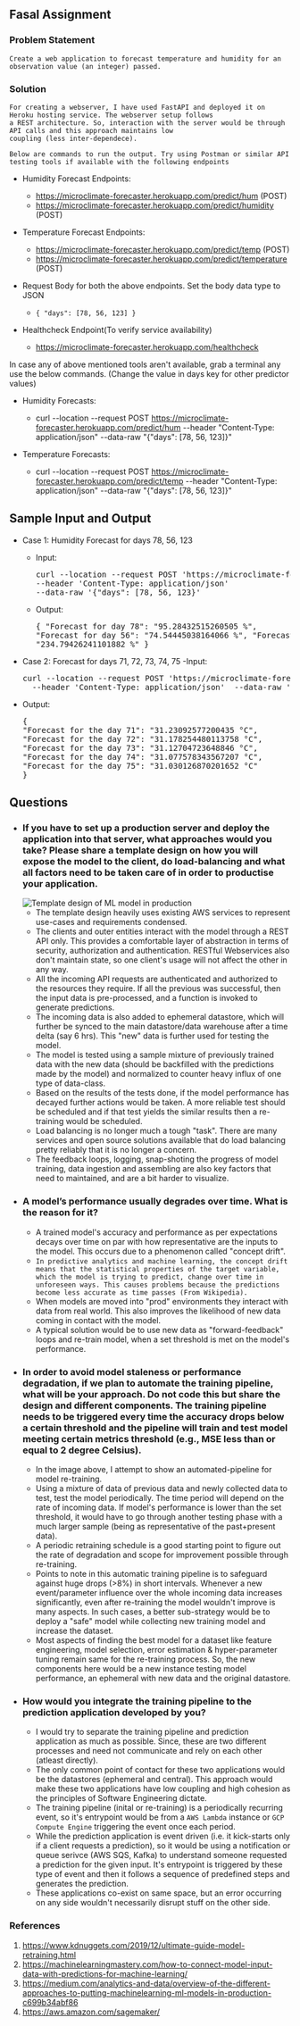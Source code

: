## Fasal Assignment

### Problem Statement 
    Create a web application to forecast temperature and humidity for an observation value (an integer) passed.

### Solution
    For creating a webserver, I have used FastAPI and deployed it on Heroku hosting service. The webserver setup follows
    a REST architecture. So, interaction with the server would be through API calls and this approach maintains low 
    coupling (less inter-dependece).
    
    Below are commands to run the output. Try using Postman or similar API testing tools if available with the following endpoints
    
- Humidity Forecast Endpoints:
    - https://microclimate-forecaster.herokuapp.com/predict/hum (POST)
    - https://microclimate-forecaster.herokuapp.com/predict/humidity (POST)
    
- Temperature Forecast Endpoints:
    - https://microclimate-forecaster.herokuapp.com/predict/temp (POST)
    - https://microclimate-forecaster.herokuapp.com/predict/temperature (POST)
  
- Request Body for both the above endpoints. Set the body data type to JSON
  - ``{
    "days": [78, 56, 123]
    }``
    
- Healthcheck Endpoint(To verify service availability)
    - https://microclimate-forecaster.herokuapp.com/healthcheck
    
In case any of above mentioned tools aren't available, grab a terminal any use the below commands. (Change the value in days key for other predictor values)
- Humidity Forecasts:
  - curl --location --request POST https://microclimate-forecaster.herokuapp.com/predict/hum --header "Content-Type: application/json" --data-raw "{\"days\": [78, 56, 123]}"
    
- Temperature Forecasts:
    - curl --location --request POST https://microclimate-forecaster.herokuapp.com/predict/temp --header "Content-Type: application/json" --data-raw "{\"days\": [78, 56, 123]}"
    
## Sample Input and Output
 - Case 1: Humidity Forecast for days 78, 56, 123
    - Input: 
      <pre>curl --location --request POST 'https://microclimate-forecaster.herokuapp.com/predict/hum' 
      --header 'Content-Type: application/json' 
      --data-raw '{"days": [78, 56, 123}'</pre>
    - Output: <pre>{
    "Forecast for day 78": "95.28432515260505 %", 
    "Forecast for day 56": "74.54445038164066 %",
    "Forecast for day 123": "234.79426241101882 %"
}</pre>
      
  - Case 2: Forecast for days 71, 72, 73, 74, 75
    -Input:
    <pre>curl --location --request POST 'https://microclimate-forecaster.herokuapp.com/predict/temp' \
      --header 'Content-Type: application/json'  --data-raw '{"days": [71,72, 73, 74, 75]}'</pre>
  - Output:
    <pre>{
    "Forecast for the day 71": "31.23092577200435 °C",
    "Forecast for the day 72": "31.178254480113758 °C",
    "Forecast for the day 73": "31.12704723648846 °C",
    "Forecast for the day 74": "31.077578343567207 °C",
    "Forecast for the day 75": "31.030126870201652 °C"
    }
    </pre>

## Questions
- ### If you have to set up a production server and deploy the application into that server, what approaches would you take? Please share a template design on how you will expose the model to the client, do load-balancing and what all factors need to be taken care of in order to productise your application.
   ![Template design of ML model in production](Resources/ml_production.jpg)
  - The template design heavily uses existing AWS services to represent use-cases and requirements condensed. 
  - The clients and outer entities interact with the model through a REST API only. This provides a comfortable layer of abstraction in terms of security, authorization and authentication. RESTful Webservices also don't maintain state, so one client's usage will not affect the other in any way.
  - All the incoming API requests are authenticated and authorized to the resources they require. If all the previous was successful, then the input data is pre-processed, and a function is invoked to generate predictions.
  - The incoming data is also added to ephemeral datastore, which will further be synced to the main datastore/data warehouse after a time delta (say 6 hrs). This "new" data is further used for testing the model.
  - The model is tested using a sample mixture of previously trained data with the new data (should be backfilled with the predictions made by the model) and normalized to counter heavy influx of one type of data-class.
  - Based on the results of the tests done, if the model performance has decayed further actions would be taken. A more reliable test should be scheduled and if that test yields the similar results then a re-training would be scheduled. 
  - Load balancing is no longer much a tough "task". There are many services and open source solutions available that do load balancing pretty reliably that it is no longer a concern.
  - The feedback loops, logging, snap-shoting the progress of model training, data ingestion and assembling are also key factors that need to maintained, and are a bit harder to visualize.
- ### A model’s performance usually degrades over time. What is the reason for it?
  - A trained model's accuracy and performance as per expectations decays over time on par with how representative are the inputs to the model. This occurs due to a phenomenon called "concept drift".
  - `In predictive analytics and machine learning, the concept drift means that the statistical properties of the target variable, which the model is trying to predict, change over time in unforeseen ways. This causes problems because the predictions become less accurate as time passes (From Wikipedia).` 
  - When models are moved into "prod" environments they interact with data from real world. This also improves the likelihood of new data coming in contact with the model.
  - A typical solution would be to use new data as "forward-feedback" loops and re-train model, when a set threshold is met on the model's performance.
- ### In order to avoid model staleness or performance degradation, if we plan to automate the training pipeline, what will be your approach. Do not code this but share the design and different components. The training pipeline needs to be triggered every time the accuracy drops below a certain threshold and the pipeline will train and test model meeting certain metrics threshold (e.g., MSE less than or equal to 2 degree Celsius).
  - In the image above, I attempt to show an automated-pipeline for model re-training.
  - Using a mixture of data of previous data and newly collected data to test, test the model periodically. The time period will depend on the rate of incoming data. If model's performance is lower than the set threshold, it would have to go through another testing phase with a much larger sample (being as representative of the past+present data).
  - A periodic retraining schedule is a good starting point to figure out the rate of degradation and scope for improvement possible through re-training.
  - Points to note in this automatic training pipeline is to safeguard against huge drops (>8%) in short intervals. Whenever a new event/parameter influence over the whole incoming data increases significantly, even after re-training the model wouldn't improve is many aspects. In such cases, a better sub-strategy would be to deploy a "safe" model while collecting new training model and increase the dataset.
  - Most aspects of finding the best model for a dataset like feature engineering, model selection, error estimation & hyper-parameter tuning remain same for the re-training process. So, the new components here would be a new instance testing model performance, an ephemeral with new data and the original datastore.
- ### How would you integrate the training pipeline to the prediction application developed by you?
  - I would try to separate the training pipeline and prediction application as much as possible. Since, these are two different processes and need not communicate and rely on each other (atleast directly).
  - The only common point of contact for these two applications would be the datastores (ephemeral and central). This approach would make these two applications have low coupling and high cohesion as the principles of Software Engineering dictate.
  - The training pipeline (inital or re-training) is a periodically recurring event, so it's entrypoint would be from a `AWS Lambda` instance or `GCP Compute Engine` triggering the event once each period. 
  - While the prediction application is event driven (i.e. it kick-starts only if a client requests a prediction), so it would be using a notification or queue serivce (AWS SQS, Kafka) to understand someone requested a prediction for the given input. It's entrypoint is triggered by these type of event and then it follows a sequence of predefined steps and generates the prediction.
  - These applications co-exist on same space, but an error occurring on any side wouldn't necessarily disrupt stuff on the other side.
### References
1. https://www.kdnuggets.com/2019/12/ultimate-guide-model-retraining.html
2. https://machinelearningmastery.com/how-to-connect-model-input-data-with-predictions-for-machine-learning/
3. https://medium.com/analytics-and-data/overview-of-the-different-approaches-to-putting-machinelearning-ml-models-in-production-c699b34abf86
4. https://aws.amazon.com/sagemaker/